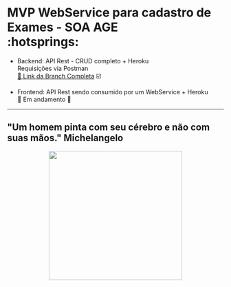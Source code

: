 <div align=”center”>
<h1 SOCTest </h1> 
  MVP WebService para cadastro de Exames - SOA AGE <br/>
  :hotsprings: <br/>
</div>

- Backend: API Rest - CRUD completo + Heroku <br/>
Requisições via Postman <br/>
<a href="https://github.com/monymachado/SOCTest/tree/featureT" target="_blank">:link:  Link da Branch Completa</a> :ballot_box_with_check:  <br/> 

- Frontend: API Rest sendo consumido por um WebService + Heroku  <br/>
:link: Em andamento :construction: <br/>

-------------------------
"Um homem pinta com seu cérebro e não com suas mãos." Michelangelo <br/>
-------------------------

<p align="center">
<img src="https://media.giphy.com/media/l4FGxMCzaWASB4SUE/giphy.gif" width="310" height="300" /> </p>
